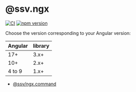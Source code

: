 # @ssv.ngx
[![CI](https://github.com/sketch7/ssv.ngx/actions/workflows/ci.yml/badge.svg)](https://github.com/sketch7/ssv.ngx/actions/workflows/ci.yml)
[![npm version](https://badge.fury.io/js/%40ssv%2Fngx.command.svg)](https://badge.fury.io/js/%40ssv%2Fngx.command)

Choose the version corresponding to your Angular version:

 | Angular | library |
 | ------- | ------- |
 | 17+     | 3.x+    |
 | 10+     | 2.x+    |
 | 4 to 9  | 1.x+    |

- [@ssv/ngx.command](./libs/ngx.command/README.md)